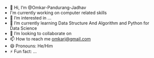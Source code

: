 - 👋 Hi, I’m @Omkar-Pandurang-Jadhav
- I'm currently working on computer related skills
- 👀 I’m interested in ...
- 🌱 I’m currently learning Data Structure And Algorithm and Python for Data Science
- 💞️ I’m looking to collaborate on 
- 📫 How to reach me omkarj@gmail.com
- 😄 Pronouns: He/Him
- ⚡ Fun fact: ...

<!---
Omkar-Pandurang-Jadhav/Omkar-Pandurang-Jadhav is a ✨ special ✨ repository because its `README.md` (this file) appears on your GitHub profile.
You can click the Preview link to take a look at your changes.
--->
